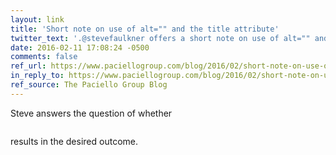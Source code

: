 ```yaml
---
layout: link
title: 'Short note on use of alt="" and the title attribute'
twitter_text: '.@stevefaulkner offers a short note on use of alt="" and the title attribute'
date: 2016-02-11 17:08:24 -0500
comments: false
ref_url: https://www.paciellogroup.com/blog/2016/02/short-note-on-use-of-alt-and-the-title-attribute/
in_reply_to: https://www.paciellogroup.com/blog/2016/02/short-note-on-use-of-alt-and-the-title-attribute/
ref_source: The Paciello Group Blog
---
```


Steve answers the question of whether

  <img src="a.gif" alt="" title="some text">

results in the desired outcome.